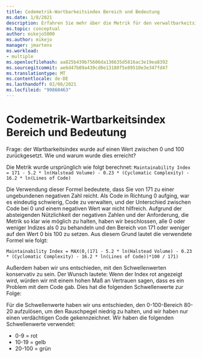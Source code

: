 ```yaml
---
title: Codemetrik-Wartbarkeitsindex Bereich und Bedeutung
ms.date: 1/8/2021
description: Erfahren Sie mehr über die Metrik für den verwaltbarkeitsindex für Codemetriken in Visual Studio.
ms.topic: conceptual
author: mikejo5000
ms.author: mikejo
manager: jmartens
ms.workload:
- multiple
ms.openlocfilehash: aa825b439b75606da136635d5816ac3e19ea8392
ms.sourcegitcommit: ae6d47b09a439cd0e13180f5e89510e3e347fd47
ms.translationtype: MT
ms.contentlocale: de-DE
ms.lasthandoff: 02/08/2021
ms.locfileid: "99860463"
---
```

# <a name="code-metrics---maintainability-index-range-and-meaning"></a>Codemetrik-Wartbarkeitsindex Bereich und Bedeutung

Frage: der Wartbarkeitsindex wurde auf einen Wert zwischen 0 und 100 zurückgesetzt. Wie und warum wurde dies erreicht?

Die Metrik wurde ursprünglich wie folgt berechnet: `Maintainability Index = 171 - 5.2 * ln(Halstead Volume) - 0.23 * (Cyclomatic Complexity) - 16.2 * ln(Lines of Code)`

Die Verwendung dieser Formel bedeutete, dass Sie von 171 zu einer ungebundenen negativen Zahl reicht.  Als Code in Richtung 0 aufging, war es eindeutig schwierig, Code zu verwalten, und der Unterschied zwischen Code bei 0 und einem negativen Wert war nicht hilfreich.  Aufgrund der absteigenden Nützlichkeit der negativen Zahlen und der Anforderung, die Metrik so klar wie möglich zu halten, haben wir beschlossen, alle 0 oder weniger Indizes als 0 zu behandeln und den Bereich von 171 oder weniger auf den Wert 0 bis 100 zu setzen. Aus diesem Grund lautet die verwendete Formel wie folgt:

   `Maintainability Index = MAX(0,(171 - 5.2 * ln(Halstead Volume) - 0.23 * (Cyclomatic Complexity) - 16.2 * ln(Lines of Code))*100 / 171)`

Außerdem haben wir uns entschieden, mit den Schwellenwerten konservativ zu sein.  Der Wunsch lautete: Wenn der Index rot angezeigt wird, würden wir mit einem hohen Maß an Vertrauen sagen, dass es ein Problem mit dem Code gab.  Dies hat die folgenden Schwellenwerte zur Folge:

Für die Schwellenwerte haben wir uns entschieden, den 0-100-Bereich 80-20 aufzulösen, um den Rauschpegel niedrig zu halten, und wir haben nur einen verdächtigen Code gekennzeichnet. Wir haben die folgenden Schwellenwerte verwendet:

- 0-9 = rot
- 10-19 = gelb
- 20-100 = grün
